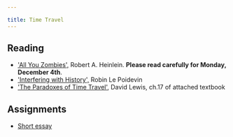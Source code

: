 ```yaml
---

title: Time Travel
---
```



## Reading

+ ['All You Zombies',](Zombies.pdf) Robert A. Heinlein. **Please read carefully for Monday, December 4th**.
+ ['Interfering with History',](TT.pdf) Robin Le Poidevin 
+ ['The Paradoxes of Time Travel'](/metaphysics/big.pdf), David Lewis, ch.17 of attached textbook

## Assignments

+ [Short essay](essay)
